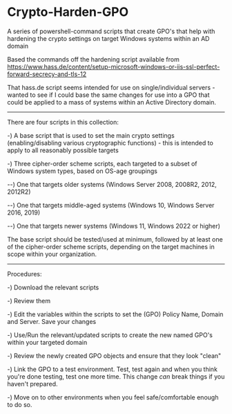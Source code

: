 # Crypto-Harden-GPO
A series of powershell-command scripts that create GPO's that help with hardening the crypto settings on target Windows systems within an AD domain

Based the commands off the hardening script available from https://www.hass.de/content/setup-microsoft-windows-or-iis-ssl-perfect-forward-secrecy-and-tls-12

That hass.de script seems intended for use on single/individual servers - wanted to see if I could base the same changes for use into a GPO that could be applied to a mass of systems within an Active Directory domain.

---

There are four scripts in this collection:

-) A base script that is used to set the main crypto settings (enabling/disabling various cryptographic functions) - this is intended to apply to all reasonably possible targets

-) Three cipher-order scheme scripts, each targeted to a subset of Windows system types, based on OS-age groupings

--) One that targets older systems (Windows Server 2008, 2008R2, 2012, 2012R2)

--) One that targets middle-aged systems (Windows 10, Windows Server 2016, 2019)

--) One that targets newer systems (Windows 11, Windows 2022 or higher)

The base script should be tested/used at minimum, followed by at least one of the cipher-order scheme scripts, depending on the target machines in scope within your organization.

---

Procedures:

-) Download the relevant scripts

-) Review them

-) Edit the variables within the scripts to set the (GPO) Policy Name, Domain and Server.  Save your changes

-) Use/Run the relevant/updated scripts to create the new named GPO's within your targeted domain

-) Review the newly created GPO objects and ensure that they look "clean"

-) Link the GPO to a test environment.  Test, test again and when you think you're done testing, test one more time.  This change *can* break things if you haven't prepared.

-) Move on to other environments when you feel safe/comfortable enough to do so.


